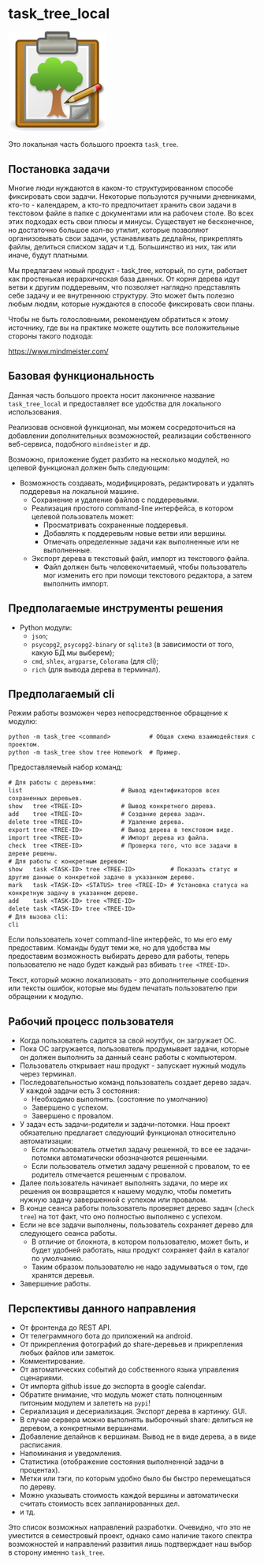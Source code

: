 # task_tree_local

<img src="logo_task_tree.png" alt="Логотип проекта" width="200"/>

Это локальная часть большого проекта `task_tree`.

## Постановка задачи

Многие люди нуждаются в каком-то структурированном способе фиксировать свои задачи.
Некоторые пользуются ручными дневниками, кто-то - календарем, а кто-то предпочитает хранить свои задачи в текстовом файле в папке с документами или на рабочем столе.
Во всех этих подходах есть свои плюсы и минусы. Существует не бесконечное, но достаточно большое кол-во утилит, которые позволяют организовывать свои задачи,
устанавливать дедлайны, прикреплять файлы, делиться списком задач и т.д. Большинство из них, так или иначе, будут платными.

Мы предлагаем новый продукт - task_tree, который, по сути, работает как простенькая иерархическая база данных. От корня дерева идут ветви к другим поддеревьям, 
что позволяет наглядно представлять себе задачу и ее внутреннюю структуру. Это может быть полезно любым людям, которые нуждаются в способе фиксировать свои планы.

Чтобы не быть голословными, рекомендуем обратиться к этому источнику, где вы на практике можете ощутить все положительные стороны такого подхода:

https://www.mindmeister.com/

## Базовая функциональность

Данная часть большого проекта носит лаконичное название `task_tree_local` и предоставляет все удобства для локального использования.

Реализовав основной функционал, мы можем сосредоточиться на добавлении дополнительных возможностей, реализации собственного веб-сервиса, подобного `mindmeister` и др.

Возможно, приложение будет разбито на несколько модулей, но целевой функционал должен быть следующим:

- Возможность создавать, модифицировать, редактировать и удалять поддеревья на локальной машине. 
	- Сохранение и удаление файлов с поддеревьями.
	- Реализация простого command-line интерфейса, в котором целевой пользователь может:
		* Просматривать сохраненные поддеревья.
		* Добавлять к поддеревьям новые ветви или вершины.
		* Отмечать определенные задачи как выполненные или не выполненные.
	- Экспорт дерева в текстовый файл, импорт из текстового файла.
		* Файл должен быть человекочитаемый, чтобы пользователь мог изменить его при помощи текстового редактора, а затем выполнить импорт.

## Предполагаемые инструменты решения

* Python модули:
	* `json`;
	* `psycopg2`, `psycopg2-binary` or `sqlite3` (в зависимости от того, какую БД мы выберем);
	* `cmd`, `shlex`, `argparse`, `Colorama` (для cli);
	* `rich` (для вывода дерева в терминал).

## Предполагаемый cli

Режим работы возможен через непосредственное обращение к модулю: 
```
python -m task_tree <command>           # Общая схема взаимодействия с проектом.
python -m task_tree show tree Homework  # Пример.
```
Предоставляемый набор команд:
```
# Для работы с деревьями:
list                            # Вывод идентификаторов всех сохраненных деревьев.
show   tree <TREE-ID>           # Вывод конкретного дерева.
add    tree <TREE-ID>           # Создание дерева задач.
delete tree <TREE-ID>           # Удаление дерева.
export tree <TREE-ID>           # Вывод дерева в текстовом виде.
import tree <TREE-ID>           # Импорт дерева из файла.
check  tree <TREE-ID>           # Проверка того, что все задачи в дереве решены.
# Для работы с конкретным деревом:
show   task <TASK-ID> tree <TREE-ID>          # Показать статус и другие данные о конкретной задаче в указанном дереве.
mark   task <TASK-ID> <STATUS> tree <TREE-ID> # Установка статуса на конкретную задачу в указанном дереве. 
add    task <TASK-ID> tree <TREE-ID>
delete task <TASK-ID> tree <TREE-ID>
# Для вызова cli:
cli
```
Если пользователь хочет command-line интерфейс, то мы его ему предоставим. Команды будут теми же, но для удобства мы предоставим возможность выбирать дерево для работы,
теперь пользователю не надо будет каждый раз вбивать `tree <TREE-ID>`.

Текст, который можно локализовать - это дополнительные сообщения или тексты ошибок, которые мы будем печатать пользователю при обращении к модулю.

## Рабочий процесс пользователя

* Когда пользователь садится за свой ноутбук, он загружает ОС. 
* Пока ОС загружается, пользователь продумывает задачи, которые он должен выполнить за данный сеанс работы с компьютером.
* Пользователь открывает наш продукт - запускает нужный модуль через терминал. 
* Последовательностью команд пользователь создает дерево задач. У каждой задачи есть 3 состояния:
	* Необходимо выполнить. (состояние по умолчанию)
	* Завершено с успехом. 
	* Завершено с провалом.
* У задач есть задачи-родители и задачи-потомки. Наш проект обязательно предлагает следующий функционал относительно автоматизации:
	* Если пользователь отметил задачу решенной, то все ее задачи-потомки автоматически обозначаются решенными.
	* Если пользователь отметил задачу решенной с провалом, то ее родитель отмечается решенным с провалом.
* Далее пользователь начинает выполнять задачи, по мере их решения он возвращается к нашему модулю, чтобы пометить нужную задачу завершенной с успехом или провалом.
* В конце сеанса работы пользователь проверяет дерево задач (`check tree`) на тот факт, что оно полностью выполнено с успехом.
* Если не все задачи выполнены, пользователь сохраняет дерево для следующего сеанса работы.
	* В отличие от блокнота, в котором пользователю, может быть, и будет удобней работать, наш продукт сохраняет файл в каталог по умолчанию.
	* Таким образом пользователю не надо задумываться о том, где хранятся деревья.
* Завершение работы.

## Перспективы данного направления

* От фронтенда до REST API.
* От телеграммного бота до приложений на android.
* От прикрепления фотографий до share-деревьев и прикрепления любых файлов или заметок. 
* Комментирование.
* От автоматических событий до собственного языка управления сценариями.
* От импорта github issue до экспорта в google calendar.
* Обратите внимание, что модуль может стать полноценным питоньим модулем и залететь на `pypi`!
* Сериализация и десериализация. Экспорт дерева в картинку. GUI.
* В случае сервера можно выполнять выборочный share: делиться не деревом, а конкретными вершинами.
* Добавление делайнов к вершинам. Вывод не в виде дерева, а в виде расписания. 
* Напоминания и уведомления.
* Статистика (отображение состояния выполненной задачи в процентах).
* Метки или тэги, по которым удобно было бы быстро перемещаться по дереву.
* Можно указывать стоимость каждой вершины и автоматически считать стоимость всех запланированных дел.
* и тд.

Это список возможных направлений разработки. Очевидно, что это не уместится в семестровый проект, однако само наличие такого спектра возможностей и направлений развития лишь подтверждает наш выбор в сторону именно `task_tree`.